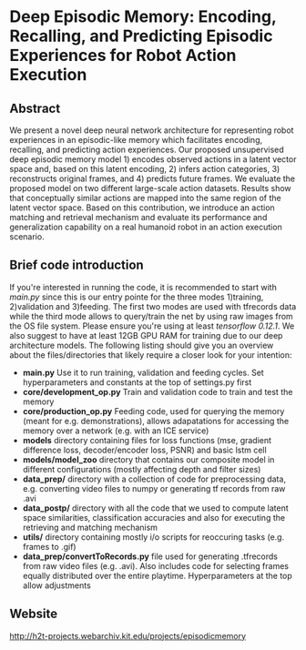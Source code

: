 #  Deep Episodic Memory: Encoding, Recalling, and Predicting Episodic Experiences for Robot Action Execution
## Abstract
We present a novel deep neural network architecture for representing robot experiences in an episodic-like memory which facilitates encoding, recalling, and predicting action experiences. Our proposed unsupervised deep episodic memory model 1) encodes observed actions in a latent vector space and, based on this latent encoding, 2) infers action categories, 3) reconstructs original frames, and 4) predicts future frames. We evaluate the proposed model on two different large-scale action datasets. Results show that conceptually similar actions are mapped into the same region of the latent vector space. Based on this contribution, we introduce an action matching and retrieval mechanism and evaluate its performance and generalization capability on a real humanoid robot in an action execution scenario.

## Brief code introduction
If you're interested in running the code, it is recommended to start with _main.py_ since this is our entry pointe for the three modes 1)training, 2)validation and 3)feeding. The first two modes are used with tfrecords data while the third mode allows to query/train the net by using raw images from the OS file system. Please ensure you're using at least _tensorflow 0.12.1_. We also suggest to have at least 12GB GPU RAM for training due to our deep architecture models. The following listing should give you an overview about the files/directories that likely require a closer look for your intention:
+ **main.py**
Use it to run training, validation and feeding cycles. Set hyperparameters and constants at the top of settings.py first
+ **core/development_op.py**
Train and validation code to train and test the memory
+ **core/production_op.py**
Feeding code, used for querying the memory (meant for e.g. demonstrations), allows adapatations for accessing the memory over a network (e.g. with an ICE service)
+ **models**
  directory containing files for loss functions (mse, gradient difference loss, decoder/encoder loss, PSNR) and basic lstm cell
+ **models/model_zoo**
  directory that contains our composite model in different configurations (mostly affecting depth and filter sizes)
+ **data_prep/**
  directory with a collection of code for preprocessing data, e.g. converting video files to numpy or generating tf records from raw .avi
+ **data_postp/**
  directory with all the code that we used to compute latent space similarities, classification accuracies and also for executing the retrieving and matching mechanism
+ **utils/**
  directory containing mostly i/o scripts for reoccuring tasks (e.g. frames to .gif)
+ **data_prep/convertToRecords.py**
  file used for generating .tfrecords from raw video files (e.g. .avi). Also includes code for selecting frames equally distributed over the entire playtime. Hyperparameters at the top allow adjustments



## Website
http://h2t-projects.webarchiv.kit.edu/projects/episodicmemory
